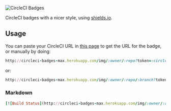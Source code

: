 ![CircleCI Badges](https://cloud.githubusercontent.com/assets/1158253/3914452/f083eb3c-2346-11e4-940f-482d282c3a39.png)

CircleCI badges with a nicer style, using [shields.io](http://shields.io).

## Usage
You can paste your CircleCI URL in [this page](http://circleci-badges-max.herokuapp.com) to get the URL for the badge, or
manually by doing:

```ruby
http://circleci-badges-max.herokuapp.com/img/:owner/:repo?token=:circle-ci-token
```
or:
```ruby
http://circleci-badges-max.herokuapp.com/img/:owner/:repo/:branch?token=:circle-ci-token
```

### Markdown

```ruby
[![Build Status](http://circleci-badges-max.herokuapp.com/img/:owner/:repo/:branch?token=:circle-ci-token)](https://circleci.com/gh/:owner/:repo/tree/:branch)
```
